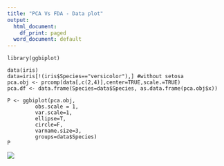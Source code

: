 ```yaml
---
title: "PCA Vs FDA - Data plot"
output:
  html_document:
    df_print: paged
  word_document: default
---
```


    library(ggbiplot)

    data(iris)
    data=iris[!(iris$Species=="versicolor"),] #without setosa
    pca.obj <- prcomp(data[,c(2,4)],center=TRUE,scale.=TRUE)
    pca.df <- data.frame(Species=data$Species, as.data.frame(pca.obj$x))

    P <- ggbiplot(pca.obj,
             obs.scale = 1, 
             var.scale=1,
             ellipse=T,
             circle=F,
             varname.size=3,
             groups=data$Species)
    P

![](/home/venkat/connectomes/blog/akatav.github.io/_posts/pca-fda_files/figure-markdown_strict/unnamed-chunk-59-1.png)
